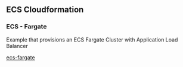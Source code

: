 ## ECS Cloudformation



### ECS - Fargate

Example that provisions an ECS Fargate Cluster with Application Load Balancer

[ecs-fargate](ecs-fargate.yaml)